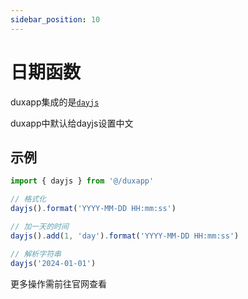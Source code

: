 ```yaml
---
sidebar_position: 10
---
```


# 日期函数

duxapp集成的是[`dayjs`](https://dayjs.fenxianglu.cn/)  

duxapp中默认给dayjs设置中文

## 示例

```js
import { dayjs } from '@/duxapp'

// 格式化
dayjs().format('YYYY-MM-DD HH:mm:ss')

// 加一天的时间
dayjs().add(1, 'day').format('YYYY-MM-DD HH:mm:ss')

// 解析字符串
dayjs('2024-01-01')
```

更多操作需前往官网查看
